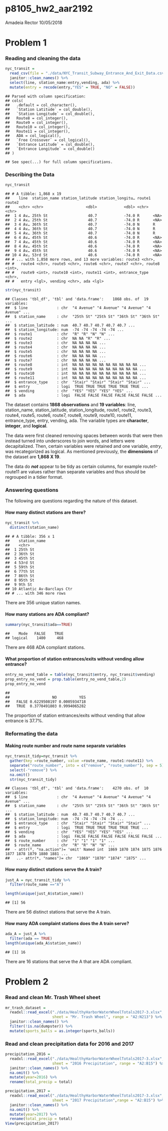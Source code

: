 p8105\_hw2\_aar2192
================
Amadeia Rector
10/05/2018

Problem 1
=========

### **Reading** and **cleaning** the data

``` r
nyc_transit =
  read_csv(file = "./data/NYC_Transit_Subway_Entrance_And_Exit_Data.csv") %>% 
  janitor::clean_names() %>% 
  select(line, station_name:entry,vending, ada) %>% 
  mutate(entry = recode(entry,"YES" = TRUE, "NO" = FALSE))
```

    ## Parsed with column specification:
    ## cols(
    ##   .default = col_character(),
    ##   `Station Latitude` = col_double(),
    ##   `Station Longitude` = col_double(),
    ##   Route8 = col_integer(),
    ##   Route9 = col_integer(),
    ##   Route10 = col_integer(),
    ##   Route11 = col_integer(),
    ##   ADA = col_logical(),
    ##   `Free Crossover` = col_logical(),
    ##   `Entrance Latitude` = col_double(),
    ##   `Entrance Longitude` = col_double()
    ## )

    ## See spec(...) for full column specifications.

### Describing the Data

``` r
nyc_transit
```

    ## # A tibble: 1,868 x 19
    ##    line  station_name station_latitude station_longitu… route1 route2
    ##    <chr> <chr>                   <dbl>            <dbl> <chr>  <chr> 
    ##  1 4 Av… 25th St                  40.7            -74.0 R      <NA>  
    ##  2 4 Av… 25th St                  40.7            -74.0 R      <NA>  
    ##  3 4 Av… 36th St                  40.7            -74.0 N      R     
    ##  4 4 Av… 36th St                  40.7            -74.0 N      R     
    ##  5 4 Av… 36th St                  40.7            -74.0 N      R     
    ##  6 4 Av… 45th St                  40.6            -74.0 R      <NA>  
    ##  7 4 Av… 45th St                  40.6            -74.0 R      <NA>  
    ##  8 4 Av… 45th St                  40.6            -74.0 R      <NA>  
    ##  9 4 Av… 45th St                  40.6            -74.0 R      <NA>  
    ## 10 4 Av… 53rd St                  40.6            -74.0 R      <NA>  
    ## # ... with 1,858 more rows, and 13 more variables: route3 <chr>,
    ## #   route4 <chr>, route5 <chr>, route6 <chr>, route7 <chr>, route8 <int>,
    ## #   route9 <int>, route10 <int>, route11 <int>, entrance_type <chr>,
    ## #   entry <lgl>, vending <chr>, ada <lgl>

``` r
str(nyc_transit)
```

    ## Classes 'tbl_df', 'tbl' and 'data.frame':    1868 obs. of  19 variables:
    ##  $ line             : chr  "4 Avenue" "4 Avenue" "4 Avenue" "4 Avenue" ...
    ##  $ station_name     : chr  "25th St" "25th St" "36th St" "36th St" ...
    ##  $ station_latitude : num  40.7 40.7 40.7 40.7 40.7 ...
    ##  $ station_longitude: num  -74 -74 -74 -74 -74 ...
    ##  $ route1           : chr  "R" "R" "N" "N" ...
    ##  $ route2           : chr  NA NA "R" "R" ...
    ##  $ route3           : chr  NA NA NA NA ...
    ##  $ route4           : chr  NA NA NA NA ...
    ##  $ route5           : chr  NA NA NA NA ...
    ##  $ route6           : chr  NA NA NA NA ...
    ##  $ route7           : chr  NA NA NA NA ...
    ##  $ route8           : int  NA NA NA NA NA NA NA NA NA NA ...
    ##  $ route9           : int  NA NA NA NA NA NA NA NA NA NA ...
    ##  $ route10          : int  NA NA NA NA NA NA NA NA NA NA ...
    ##  $ route11          : int  NA NA NA NA NA NA NA NA NA NA ...
    ##  $ entrance_type    : chr  "Stair" "Stair" "Stair" "Stair" ...
    ##  $ entry            : logi  TRUE TRUE TRUE TRUE TRUE TRUE ...
    ##  $ vending          : chr  "YES" "YES" "YES" "YES" ...
    ##  $ ada              : logi  FALSE FALSE FALSE FALSE FALSE FALSE ...

The dataset contains **1868 observations** and **19 variables**: line, station\_name, station\_latitude, station\_longitude, route1, route2, route3, route4, route5, route6, route7, route8, route9, route10, route11, entrance\_type, entry, vending, ada. The variable types are **character**, **integer**, and **logical**.

The data were first cleaned removing spaces between words that were then instead turned into underscores to join words, and letters were decapitalized. Then, certain variables were retained and one variable, *entry*, was recategorized as logical. As mentioned previously, the **dimensions** of the dataset are **1,868 X 19**.

The data do ***not*** appear to be tidy as certain columns, for example route1-route11 are values rather than separate variables and thus should be regrouped in a tidier format.

### Answering questions

The following are questions regarding the nature of this dataset.

#### How many distinct stations are there?

``` r
nyc_transit %>% 
  distinct(station_name)
```

    ## # A tibble: 356 x 1
    ##    station_name            
    ##    <chr>                   
    ##  1 25th St                 
    ##  2 36th St                 
    ##  3 45th St                 
    ##  4 53rd St                 
    ##  5 59th St                 
    ##  6 77th St                 
    ##  7 86th St                 
    ##  8 95th St                 
    ##  9 9th St                  
    ## 10 Atlantic Av-Barclays Ctr
    ## # ... with 346 more rows

There are 356 unique station names.

#### How many stations are ADA compliant?

``` r
summary(nyc_transit$ada==TRUE)
```

    ##    Mode   FALSE    TRUE 
    ## logical    1400     468

There are 468 ADA compliant stations.

#### What proportion of station entrances/exits without vending allow entrance?

``` r
entry_no_vend_table = table(nyc_transit$entry, nyc_transit$vending)
prop_entry_no_vend = prop.table(entry_no_vend_table,2)
prop_entry_no_vend
```

    ##        
    ##                   NO          YES
    ##   FALSE 0.6229508197 0.0005934718
    ##   TRUE  0.3770491803 0.9994065282

The proportion of station entrances/exits without vending that allow entrance is 37.7%.

### Reformating the data

#### Making route number and route name separate variables

``` r
nyc_transit_tidy=nyc_transit %>% 
  gather(key =route_number, value =route_name, route1:route11) %>% 
  separate("route_number", into = c("remove", "route_number"), sep = 5) %>% 
  select(-"remove") %>% 
  na.omit()  
  str(nyc_transit_tidy)
```

    ## Classes 'tbl_df', 'tbl' and 'data.frame':    4270 obs. of  10 variables:
    ##  $ line             : chr  "4 Avenue" "4 Avenue" "4 Avenue" "4 Avenue" ...
    ##  $ station_name     : chr  "25th St" "25th St" "36th St" "36th St" ...
    ##  $ station_latitude : num  40.7 40.7 40.7 40.7 40.7 ...
    ##  $ station_longitude: num  -74 -74 -74 -74 -74 ...
    ##  $ entrance_type    : chr  "Stair" "Stair" "Stair" "Stair" ...
    ##  $ entry            : logi  TRUE TRUE TRUE TRUE TRUE TRUE ...
    ##  $ vending          : chr  "YES" "YES" "YES" "YES" ...
    ##  $ ada              : logi  FALSE FALSE FALSE FALSE FALSE FALSE ...
    ##  $ route_number     : chr  "1" "1" "1" "1" ...
    ##  $ route_name       : chr  "R" "R" "N" "N" ...
    ##  - attr(*, "na.action")= 'omit' Named int  1869 1870 1874 1875 1876 1877 1878 1879 1880 1881 ...
    ##   ..- attr(*, "names")= chr  "1869" "1870" "1874" "1875" ...

#### How many distinct stations serve the A train?

``` r
just_A = nyc_transit_tidy %>% 
  filter(route_name =="A") 

length(unique(just_A$station_name))
```

    ## [1] 56

There are 56 distinct stations that serve the A train.

#### How many ADA complaint stations does the A train serve?

``` r
ada_A = just_A %>%
  filter(ada == TRUE)
length(unique(ada_A$station_name))
```

    ## [1] 16

There are 16 stations that serve the A that are ADA compliant.

Problem 2
=========

### Read and clean Mr. Trash Wheel sheet

``` r
mr_trash_dataset =
  readxl::read_excel("./data/HealthyHarborWaterWheelTotals2017-3.xlsx",
                     sheet = "Mr. Trash Wheel", range = "A2:N213") %>% 
  janitor::clean_names() %>% 
  filter(!is.na(dumpster)) %>% 
  mutate(sports_balls = as.integer(sports_balls))
```

### Read and clean precipitation data for 2016 and 2017

``` r
precipitation_2016 =
  readxl::read_excel("./data/HealthyHarborWaterWheelTotals2017-3.xlsx",
                     sheet = "2016 Precipitation", range = "A2:B15") %>% 
  janitor::clean_names() %>% 
  na.omit() %>% 
  mutate(year=2016) %>% 
  rename(total_precip = total)
```

``` r
precipitation_2017 =
  readxl::read_excel("./data/HealthyHarborWaterWheelTotals2017-3.xlsx",
                     sheet = "2017 Precipitation",range = "A2:B15") %>% 
  janitor::clean_names() %>% 
  na.omit() %>% 
  mutate(year=2017) %>% 
  rename(total_precip = total)
View(precipitation_2017)
```
